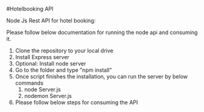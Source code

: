 #Hotelbooking API

Node Js Rest API for hotel booking:

Please follow below documentation for running the node api and consuming it.

1. Clone the repository to your local drive 
2. Install Express server
3. Optional: Install node server
4. Go to the folder and type "npm install"
5. Once script finishes the installation, you can run the server by below commands
   1. node Server.js
   2. nodemon Server.js
6. Please follow below steps for consuming the API

